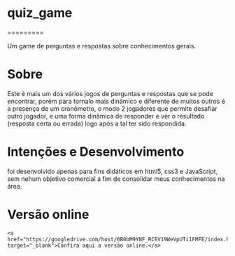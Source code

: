 <h1>quiz_game</h1>
=========

  Um game de perguntas e respostas sobre conhecimentos gerais.
  
Sobre
=========

  Este é mais um dos vários jogos de perguntas e respostas que se pode encontrar, porém para tornalo mais dinâmico e diferente de muitos outros é a presença de um cronômetro, o modo 2 jogadores que permite desafiar outro jogador, e uma forma dinâmica de responder e ver o resultado (resposta certa ou errada) logo após a tal ter sido respondida.

Intenções e Desenvolvimento
=========

  foi desenvolvido apenas para fins didáticos em html5, css3 e JavaScript, sem nehum objetivo comercial a fim de consolidar meus conhecimentos na área.
  
Versão online
=========

	<a href="https://googledrive.com/host/0B0bM9YNF_RCEV19WeVpUTi1FMFE/index.html" target="_blank">Confira aqui a versão online.</a>
